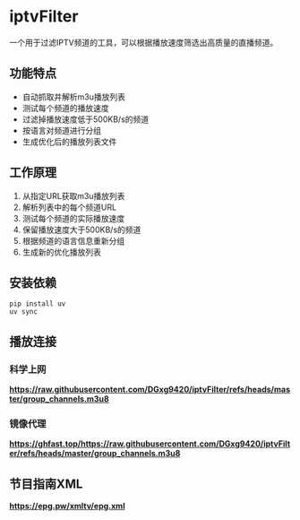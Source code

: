 # iptvFilter

一个用于过滤IPTV频道的工具，可以根据播放速度筛选出高质量的直播频道。

## 功能特点

- 自动抓取并解析m3u播放列表
- 测试每个频道的播放速度
- 过滤掉播放速度低于500KB/s的频道
- 按语言对频道进行分组
- 生成优化后的播放列表文件

## 工作原理

1. 从指定URL获取m3u播放列表
2. 解析列表中的每个频道URL
3. 测试每个频道的实际播放速度
4. 保留播放速度大于500KB/s的频道
5. 根据频道的语言信息重新分组
6. 生成新的优化播放列表

## 安装依赖
```
pip install uv
uv sync
```

## 播放连接

### 科学上网
**https://raw.githubusercontent.com/DGxg9420/iptvFilter/refs/heads/master/group_channels.m3u8**

### 镜像代理
**https://ghfast.top/https://raw.githubusercontent.com/DGxg9420/iptvFilter/refs/heads/master/group_channels.m3u8**

## 节目指南XML
**https://epg.pw/xmltv/epg.xml**



